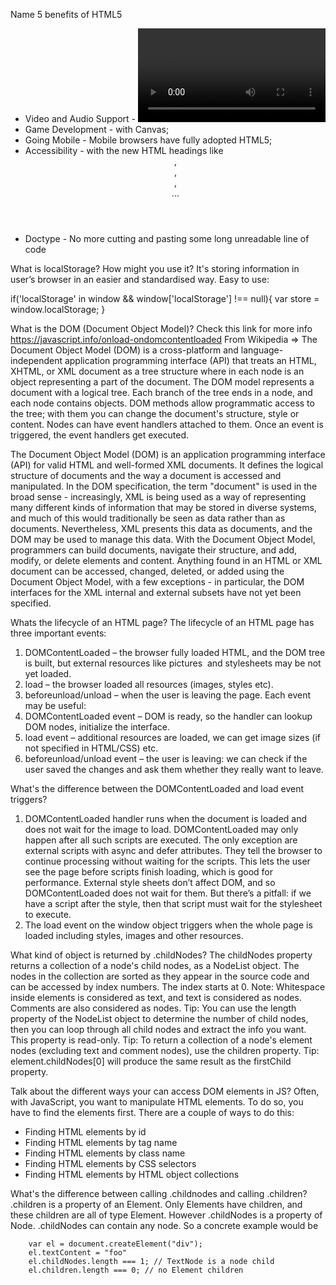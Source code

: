 Name 5 benefits of HTML5
- Video and Audio Support - <video> and <audio> tags;
- Game Development  - with Canvas;
- Going Mobile - Mobile browsers have fully adopted HTML5;
- Accessibility - with the new HTML headings like <header>, <footer>, <nav>, <section>...
- Doctype - No more cutting and pasting some long unreadable line of code

What is localStorage? How might you use it?
It's storing information in user’s browser in an easier and standardised way. Easy to use:

if('localStorage' in window && window['localStorage'] !== null){
var store = window.localStorage;
}

What is the DOM (Document Object Model)?
Check this link for more info https://javascript.info/onload-ondomcontentloaded
From Wikipedia => The Document Object Model (DOM) is a cross-platform and language-independent application programming interface (API) that treats an HTML, XHTML, or XML document as a tree structure where in each node is an object representing a part of the document. The DOM model represents a document with a logical tree. Each branch of the tree ends in a node, and each node contains objects. DOM methods allow programmatic access to the tree; with them you can change the document's structure, style or content. Nodes can have event handlers attached to them. Once an event is triggered, the event handlers get executed.

The Document Object Model (DOM) is an application programming interface (API) for valid HTML and well-formed XML documents. It defines the logical structure of documents and the way a document is accessed and manipulated. In the DOM specification, the term "document" is used in the broad sense - increasingly, XML is being used as a way of representing many different kinds of information that may be stored in diverse systems, and much of this would traditionally be seen as data rather than as documents. Nevertheless, XML presents this data as documents, and the DOM may be used to manage this data.
With the Document Object Model, programmers can build documents, navigate their structure, and add, modify, or delete elements and content. Anything found in an HTML or XML document can be accessed, changed, deleted, or added using the Document Object Model, with a few exceptions - in particular, the DOM interfaces for the XML internal and external subsets have not yet been specified.

Whats the lifecycle of an HTML page?
The lifecycle of an HTML page has three important events:
1. DOMContentLoaded – the browser fully loaded HTML, and the DOM tree is built, but external resources like pictures <img> and stylesheets may be not yet loaded.
2. load – the browser loaded all resources (images, styles etc).
3. beforeunload/unload – when the user is leaving the page.
Each event may be useful:
1. DOMContentLoaded event – DOM is ready, so the handler can lookup DOM nodes, initialize the interface.
2. load event – additional resources are loaded, we can get image sizes (if not specified in HTML/CSS) etc.
3. beforeunload/unload event – the user is leaving: we can check if the user saved the changes and ask them whether they really want to leave.

 What's the difference between the DOMContentLoaded and load event triggers?
 1. DOMContentLoaded handler runs when the document is loaded and does not wait for the image to load. DOMContentLoaded may only happen after all such scripts are executed. The only exception are external scripts with async and defer attributes. They tell the browser to continue processing without waiting for the scripts. This lets the user see the page before scripts finish loading, which is good for performance. External style sheets don’t affect DOM, and so DOMContentLoaded does not wait for them.
But there’s a pitfall: if we have a script after the style, then that script must wait for the stylesheet to execute.
2. The load event on the window object triggers when the whole page is loaded including styles, images and other resources.

What kind of object is returned by .childNodes?
The childNodes property returns a collection of a node's child nodes, as a NodeList object.
The nodes in the collection are sorted as they appear in the source code and can be accessed by index numbers. The index starts at 0.
Note: Whitespace inside elements is considered as text, and text is considered as nodes. Comments are also considered as nodes.
Tip: You can use the length property of the NodeList object to determine the number of child nodes, then you can loop through all child nodes and extract the info you want.
This property is read-only.
Tip: To return a collection of a node's element nodes (excluding text and comment nodes), use the children property.
Tip: element.childNodes[0] will produce the same result as the firstChild property.

Talk about the different ways your can access DOM elements in JS?
Often, with JavaScript, you want to manipulate HTML elements.
To do so, you have to find the elements first. There are a couple of ways to do this:
 - Finding HTML elements by id
 - Finding HTML elements by tag name
 - Finding HTML elements by class name
 - Finding HTML elements by CSS selectors
 - Finding HTML elements by HTML object collections

 What's the difference between calling .childnodes and calling .children?
 .children is a property of an Element. Only Elements have children, and these children are all of type Element.
However .childNodes is a property of Node. .childNodes can contain any node.
So a concrete example would be

        var el = document.createElement("div");
        el.textContent = "foo"
        el.childNodes.length === 1; // TextNode is a node child
        el.children.length === 0; // no Element children
